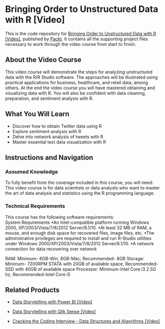 # Bringing Order to Unstructured Data with R [Video]
This is the code repository for [Bringing Order to Unstructured Data with R [Video]](https://www.packtpub.com/big-data-and-business-intelligence/bringing-order-unstructured-data-r-video?utm_source=github&utm_medium=repository&utm_campaign=9781788296632), published by [Packt](https://www.packtpub.com/?utm_source=github). It contains all the supporting project files necessary to work through the video course from start to finish.
## About the Video Course
This video course will demonstrate the steps for analyzing unstructured data with the R/R Studio software. The approaches will be illustrated using practical applications for business, healthcare, and retail data, among others. At the end the video course you will have mastered obtaining and visualizing data with R. You will also be confident with data cleaning, preparation, and sentiment analysis with R.

<H2>What You Will Learn</H2>
<DIV class=book-info-will-learn-text>
<UL>
<LI>Discover how to obtain Twitter data using R 
<LI>Explore sentiment analysis with R 
<LI>Delve into network analysis of tweets with R 
<LI>Master essential text data visualization with R </LI></UL></DIV>

## Instructions and Navigation
### Assumed Knowledge
To fully benefit from the coverage included in this course, you will need:<br/>
This video course is for data scientists or data analysts who want to master the art of data analysis and statistics using the R programming language.
### Technical Requirements
This course has the following software requirements:<br/>
System Requirements
•An Intel-compatible platform running Windows 2000, XP/2003/Vista/7/8/2012 Server/8.1/10.
•At least 32 MB of RAM, a mouse, and enough disk space for recovered files, image files, etc.
•The administrative privileges are required to install and run R-Studio utilities under Windows 2000/XP/2003/Vista/7/8/2012 Server/8.1/10.
•A network connection for data recovering over network


RAM: Minimum- 6GB-Win, 8GB-Mac; Recommended- 8GB
Storage: Minimum- 7200RPM STATA with 20GB of available space, Recommended-SSD with 40GB of available space
Processor: Minimum-Intel Core i3 2.5G hz, Recommended-Intel Core i5


## Related Products
* [Data Storytelling with Power BI [Video]](https://www.packtpub.com/big-data-and-business-intelligence/data-storytelling-power-bi-video?utm_source=github&utm_medium=repository&utm_campaign=9781789959475)

* [Data Storytelling with Qlik Sense [Video]](https://www.packtpub.com/big-data-and-business-intelligence/data-storytelling-qlik-sense-video?utm_source=github&utm_medium=repository&utm_campaign=9781789959123)

* [Cracking the Coding Interview - Data Structures and Algorithms [Video]](https://www.packtpub.com/web-development/cracking-coding-interview-data-structures-and-algorithms-video?utm_source=github&utm_medium=repository&utm_campaign=9781838554071)

